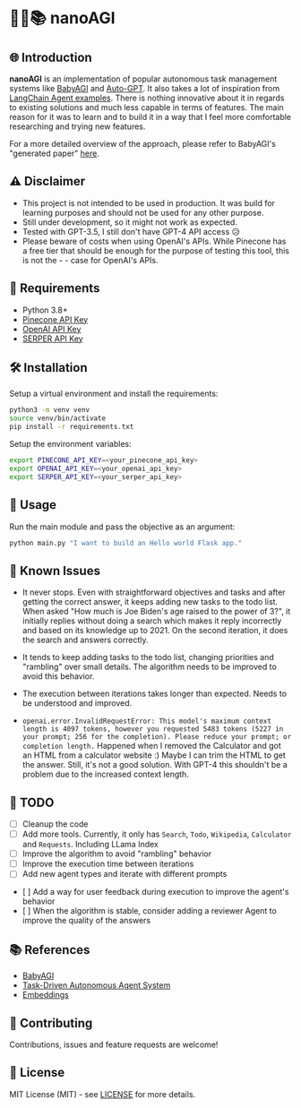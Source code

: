 
# 🤖💡📚 nanoAGI

## 🌐 Introduction

**nanoAGI** is an implementation of popular autonomous task management systems like [BabyAGI](https://github.com/yoheinakajima/babyagi/tree/main) and [Auto-GPT](https://github.com/Significant-Gravitas/Auto-GPT). It also takes a lot of inspiration from [LangChain Agent examples](https://python.langchain.com/en/latest/use_cases/agents/baby_agi_with_agent.html).
There is nothing innovative about it in regards to existing solutions and much less capable in terms of features. The main reason for it was to learn and to build it in a way that I feel more comfortable researching and trying new features.

For a more detailed overview of the approach, please refer to BabyAGI's "generated paper" [here](https://yoheinakajima.com/task-driven-autonomous-agent-utilizing-gpt-4-pinecone-and-langchain-for-diverse-applications/).

## ⚠️ Disclaimer

- This project is not intended to be used in production. It was build for learning purposes and should not be used for any other purpose.
- Still under development, so it might not work as expected.
- Tested with GPT-3.5, I still don't have GPT-4 API access 😥
- Please beware of costs when using OpenAI's APIs. While Pinecone has a free tier that should be enough for the purpose of testing this tool, this is not the - - case for OpenAI's APIs.

## 🔧 Requirements

- Python 3.8+
- [Pinecone API Key](https://docs.pinecone.io/getting-started/quickstart/)
- [OpenAI API Key](https://openai.com/docs/developer-quickstart/api-key-creation)
- [SERPER API Key](https://serperapi.com/)

## 🛠 Installation

Setup a virtual environment and install the requirements:

```bash
python3 -m venv venv
source venv/bin/activate
pip install -r requirements.txt
```

Setup the environment variables:

```bash
export PINECONE_API_KEY=<your_pinecone_api_key>
export OPENAI_API_KEY=<your_openai_api_key>
export SERPER_API_KEY=<your_serper_api_key>
```

## 🚀 Usage

Run the main module and pass the objective as an argument:

```bash
python main.py "I want to build an Hello world Flask app."
```

## 🚧 Known Issues

- It never stops. Even with straightforward objectives and tasks and after getting the correct answer, it keeps adding new tasks to the todo list. When asked "How much is Joe Biden's age raised to the power of 3?", it initially replies without doing a search which makes it reply incorrectly and based on its knowledge up to 2021. On the second iteration, it does the search and answers correctly.

- It tends to keep adding tasks to the todo list, changing priorities and "rambling" over small details. The algorithm needs to be improved to avoid this behavior.

- The execution between iterations takes longer than expected. Needs to be understood and improved.

- `openai.error.InvalidRequestError: This model's maximum context length is 4097 tokens, however you requested 5483 tokens (5227 in your prompt; 256 for the completion). Please reduce your prompt; or completion length.` Happened when I removed the Calculator and got an HTML from a calculator website :) Maybe I can trim the HTML to get the answer. Still, it's not a good solution. With GPT-4 this shouldn't be a problem due to the increased context length.

## 📝 TODO

- [ ] Cleanup the code
- [ ] Add more tools. Currently, it only has `Search`, `Todo`, `Wikipedia`, `Calculator` and `Requests`. Including LLama Index
- [ ] Improve the algorithm to avoid "rambling" behavior
- [ ] Improve the execution time between iterations
- [ ] Add new agent types and iterate with different prompts
- [ ] Add a way for user feedback during execution to improve the agent's behavior
- [ ] When the algorithm is stable, consider adding a reviewer Agent to improve the quality of the answers

## 📚 References

- [BabyAGI](https://yoheinakajima.com/task-driven-autonomous-agent-utilizing-gpt-4-pinecone-and-langchain-for-diverse-applications/)
- [Task-Driven Autonomous Agent System](https://github.com/kalaspuff/ai-assisted-task-executor)
- [Embeddings](https://docs.pinecone.io/docs/openai)

## 🤝 Contributing

Contributions, issues and feature requests are welcome!

## 📝 License

MIT License (MIT) - see [LICENSE](LICENSE) for more details.
